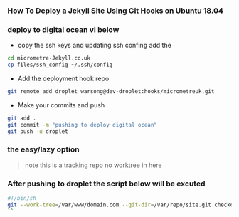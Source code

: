 ### How To Deploy a Jekyll Site Using Git Hooks on Ubuntu 18.04
### deploy to digital ocean vi below

- copy the ssh keys and updating ssh confing add the 

```bash
cd micrometre-Jekyll.co.uk
cp files/ssh_config ~/.ssh/config 
```

- Add the deployment hook repo

```bash
git remote add droplet warsong@dev-droplet:hooks/micrometreuk.git
```
- Make your commits and push  

```bash
git add .
git commit -m "pushing to deploy digital ocean"
git push -u droplet	
```
### the easy/lazy option 

> note this is a tracking repo no worktree in here 
### After pushing to droplet the script below will be excuted

```bash
#!/bin/sh
git --work-tree=/var/www/domain.com --git-dir=/var/repo/site.git checkout -f
``

